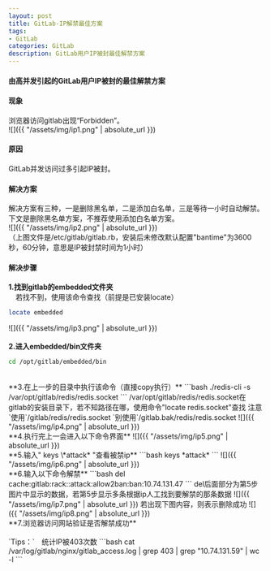 ```yaml
---
layout: post
title: GitLab-IP解禁最佳方案
tags:
- GitLab
categories: GitLab
description: GitLab用户IP被封最佳解禁方案
---
```

#### 由高并发引起的GitLab用户IP被封的最佳解禁方案

<!-- more -->
#### **现象**
浏览器访问gitlab出现“Forbidden”。  
![]({{ "/assets/img/ip1.png" | absolute_url }})

#### **原因**
GitLab并发访问过多引起IP被封。  

#### **解决方案**
解决方案有三种，一是删除黑名单，二是添加白名单，三是等待一小时自动解禁。下文是删除黑名单方案，不推荐使用添加白名单方案。  
![]({{ "/assets/img/ip2.png" | absolute_url }})  
（上图文件是/etc/gitlab/gitlab.rb，安装后未修改默认配置"bantime"为3600秒，60分钟，意思是IP被封禁时间为1小时）

#### **解决步骤**
**1.找到gitlab的embedded文件夹**  
　若找不到，使用该命令查找（前提是已安装locate）
```bash
locate embedded
```
![]({{ "/assets/img/ip3.png" | absolute_url }})  
<br/>
**2.进入embedded/bin文件夹**  
```bash
cd /opt/gitlab/embedded/bin
```
<br/>
**3.在上一步的目录中执行该命令（直接copy执行）** 
```bash 
./redis-cli -s /var/opt/gitlab/redis/redis.socket
```
/var/opt/gitlab/redis/redis.socket在gitlab的安装目录下，若不知路径在哪，使用命令"locate redis.socket"查找  
注意`使用`/gitlab/redis/redis.socket  `别使用`/gitlab.bak/redis/redis.socket  
![]({{ "/assets/img/ip4.png" | absolute_url }})  
<br/>
**4.执行完上一会进入以下命令界面**  
![]({{ "/assets/img/ip5.png" | absolute_url }})  
<br/>
**5.输入" keys \*attack* "查看被禁ip**  
```bash
keys *attack*
```
![]({{ "/assets/img/ip6.png" | absolute_url }})  
<br/>
**6.输入以下命令解禁** 
```bash
del cache:gitlab:rack::attack:allow2ban:ban:10.74.131.47
```
del后面部分为第5步图片中显示的数据，若第5步显示多条根据ip人工找到要解禁的那条数据
![]({{ "/assets/img/ip7.png" | absolute_url }})  
若出现下图内容，则表示删除成功
![]({{ "/assets/img/ip8.png" | absolute_url }})  
<br/>
**7.浏览器访问网站验证是否解禁成功**  
<br/>  
<br/>
`Tips：`　统计IP被403次数
```bash
cat /var/log/gitlab/nginx/gitlab_access.log | grep 403 | grep "10.74.131.59" | wc -l
```
